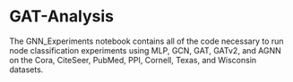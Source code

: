 # GAT-Analysis

The GNN_Experiments notebook contains all of the code necessary to run node classification experiments using MLP, GCN, GAT, GATv2, and AGNN on the Cora, CiteSeer, PubMed, PPI, Cornell, Texas, and Wisconsin datasets. 
